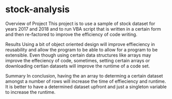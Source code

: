 # stock-analysis
Overview of Project
This project is to use a sample of stock dataset for years 2017 and 2018 and to run VBA script that is written in a certain form and then re-factored to improve the efficiency of code writing.

Results
Using a bit of object oriented design will improve effieciency in reusability and allow the program to be able to allow for a program to be extensible.  Even though using certain data structures like arrays may improve the effeciency of code, sometimes, setting certain arrays  or downloading certian datasets will improve the runtime of a code set.

Summary
In conclusion, having the an array to determing a certain dataset amongst a number of rows will increase the time of effieciency and runtime.  It is better to have a determined dataset upfront and just a singleton variable to increase the runtime.


